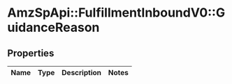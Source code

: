 # AmzSpApi::FulfillmentInboundV0::GuidanceReason

## Properties
Name | Type | Description | Notes
------------ | ------------- | ------------- | -------------

